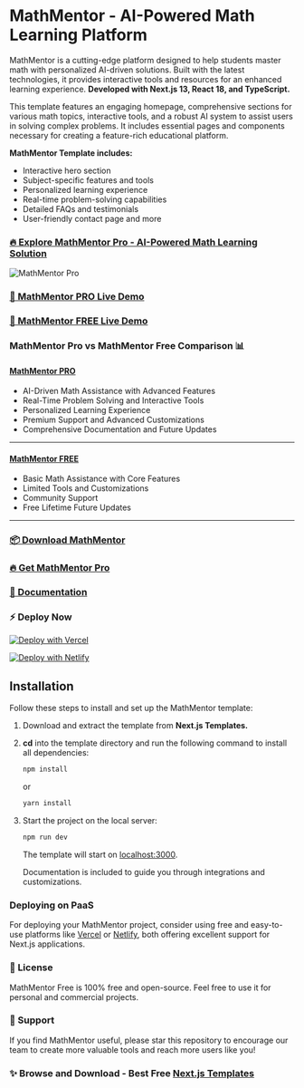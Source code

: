 # MathMentor - AI-Powered Math Learning Platform

MathMentor is a cutting-edge platform designed to help students master math with personalized AI-driven solutions. Built with the latest technologies, it provides interactive tools and resources for an enhanced learning experience. **Developed with Next.js 13, React 18, and TypeScript.**

This template features an engaging homepage, comprehensive sections for various math topics, interactive tools, and a robust AI system to assist users in solving complex problems. It includes essential pages and components necessary for creating a feature-rich educational platform.

**MathMentor Template includes:**

- Interactive hero section
- Subject-specific features and tools
- Personalized learning experience
- Real-time problem-solving capabilities
- Detailed FAQs and testimonials
- User-friendly contact page and more

### [🔥 Explore MathMentor Pro - AI-Powered Math Learning Solution](https://nextjstemplates.com/templates/mathmentor)

![MathMentor Pro](https://example.com/path/to/mathmentor-image.png)

### [🚀 MathMentor PRO Live Demo](https://mathmentor.nextjstemplates.com/)

### [🚀 MathMentor FREE Live Demo](https://mathmentor-free.nextjstemplates.com/)

### MathMentor Pro vs MathMentor Free Comparison 📊

#### [MathMentor PRO](https://mathmentor.nextjstemplates.com/)

- AI-Driven Math Assistance with Advanced Features
- Real-Time Problem Solving and Interactive Tools
- Personalized Learning Experience
- Premium Support and Advanced Customizations
- Comprehensive Documentation and Future Updates

---

#### [MathMentor FREE](https://mathmentor-free.nextjstemplates.com/)

- Basic Math Assistance with Core Features
- Limited Tools and Customizations
- Community Support
- Free Lifetime Future Updates

---

### [📦 Download MathMentor](https://nextjstemplates.com/templates/mathmentor)

### [🔥 Get MathMentor Pro](https://nextjstemplates.com/templates/mathmentor)

### [🔌 Documentation](https://nextjstemplates.com/docs/mathmentor)

### ⚡ Deploy Now

[![Deploy with Vercel](https://vercel.com/button)](https://vercel.com/new/clone?repository-url=https%3A%2F%2Fgithub.com%2FNextJSTemplates%2Fmathmentor)

[![Deploy with Netlify](https://www.netlify.com/img/deploy/button.svg)](https://app.netlify.com/start/deploy?repository=https://github.com/NextJSTemplates/mathmentor)

## Installation

Follow these steps to install and set up the MathMentor template:

1. Download and extract the template from **Next.js Templates.**

2. **cd** into the template directory and run the following command to install all dependencies:

   ```bash
   npm install
   ```

   or

   ```bash
   yarn install
   ```

3. Start the project on the local server:

   ```bash
   npm run dev
   ```

   The template will start on [localhost:3000](http://localhost:3000).

   Documentation is included to guide you through integrations and customizations.

### Deploying on PaaS

For deploying your MathMentor project, consider using free and easy-to-use platforms like [Vercel](https://vercel.com/) or [Netlify](https://netlify.com/), both offering excellent support for Next.js applications.

### 📄 License

MathMentor Free is 100% free and open-source. Feel free to use it for personal and commercial projects.

### 💜 Support

If you find MathMentor useful, please star this repository to encourage our team to create more valuable tools and reach more users like you!

### ✨ Browse and Download - Best Free [Next.js Templates](https://nextjstemplates.com/templates)
